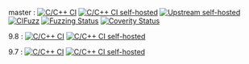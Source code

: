 master :
[![C/C++ CI](https://github.com/openssh/openssh-portable/actions/workflows/c-cpp.yml/badge.svg)](https://github.com/openssh/openssh-portable/actions/workflows/c-cpp.yml?query=branch:master)
[![C/C++ CI self-hosted](https://github.com/openssh/openssh-portable-selfhosted/actions/workflows/selfhosted.yml/badge.svg)](https://github.com/openssh/openssh-portable-selfhosted/actions/workflows/selfhosted.yml?query=branch:master)
[![Upstream self-hosted](https://github.com/openssh/openssh-portable-selfhosted/actions/workflows/upstream.yml/badge.svg)](https://github.com/openssh/openssh-portable-selfhosted/actions/workflows/upstream.yml?query=branch:master)
[![CIFuzz](https://github.com/openssh/openssh-portable/actions/workflows/cifuzz.yml/badge.svg)](https://github.com/openssh/openssh-portable/actions/workflows/cifuzz.yml)
[![Fuzzing Status](https://oss-fuzz-build-logs.storage.googleapis.com/badges/openssh.svg)](https://bugs.chromium.org/p/oss-fuzz/issues/list?sort=-opened&can=1&q=proj:openssh)
[![Coverity Status](https://scan.coverity.com/projects/21341/badge.svg)](https://scan.coverity.com/projects/openssh-portable)

9.8 :
[![C/C++ CI](https://github.com/openssh/openssh-portable/actions/workflows/c-cpp.yml/badge.svg?branch=V_9_8)](https://github.com/openssh/openssh-portable/actions/workflows/c-cpp.yml?query=branch:V_9_8)
[![C/C++ CI self-hosted](https://github.com/openssh/openssh-portable-selfhosted/actions/workflows/selfhosted.yml/badge.svg?branch=V_9_8)](https://github.com/openssh/openssh-portable-selfhosted/actions/workflows/selfhosted.yml?query=branch:V_9_8)

9.7 :
[![C/C++ CI](https://github.com/openssh/openssh-portable/actions/workflows/c-cpp.yml/badge.svg?branch=V_9_7)](https://github.com/openssh/openssh-portable/actions/workflows/c-cpp.yml?query=branch:V_9_7)
[![C/C++ CI self-hosted](https://github.com/openssh/openssh-portable-selfhosted/actions/workflows/selfhosted.yml/badge.svg?branch=V_9_7)](https://github.com/openssh/openssh-portable-selfhosted/actions/workflows/selfhosted.yml?query=branch:V_9_7)
